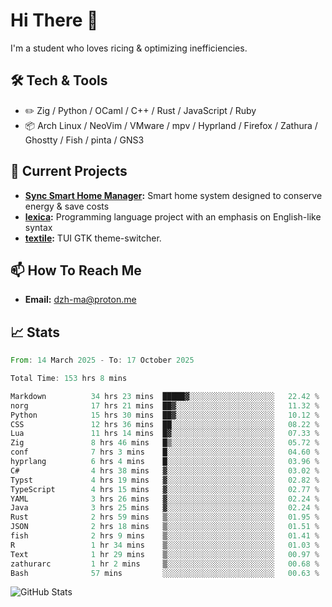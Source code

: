 # Hi There 👋
I'm a student who loves ricing & optimizing inefficiencies.
## 🛠️ Tech & Tools
- ✏️  Zig / Python / OCaml / C++ / Rust / JavaScript / Ruby
- 📦 Arch Linux / NeoVim / VMware / mpv / Hyprland / Firefox / Zathura / Ghostty / Fish / pinta / GNS3
## 🔭 Current Projects
- **[Sync Smart Home Manager](https://github.com/dzh-ma/sync):** Smart home system designed to conserve energy & save costs
- **[lexica](https://github.com/dzh-ma/lexica):** Programming language project with an emphasis on English-like syntax
- **[textile](https://github.com/dzh-ma/textile):** TUI GTK theme-switcher.
## 📫 How To Reach Me
- **Email:** [dzh-ma@proton.me](mailto:dzh-ma@proton.me)
## 📈 Stats
<!--START_SECTION:waka-->

```rust
From: 14 March 2025 - To: 17 October 2025

Total Time: 153 hrs 8 mins

Markdown          34 hrs 23 mins  █████▓░░░░░░░░░░░░░░░░░░░   22.42 %
norg              17 hrs 21 mins  ██▓░░░░░░░░░░░░░░░░░░░░░░   11.32 %
Python            15 hrs 30 mins  ██▓░░░░░░░░░░░░░░░░░░░░░░   10.12 %
CSS               12 hrs 36 mins  ██░░░░░░░░░░░░░░░░░░░░░░░   08.22 %
Lua               11 hrs 14 mins  █▓░░░░░░░░░░░░░░░░░░░░░░░   07.33 %
Zig               8 hrs 46 mins   █▒░░░░░░░░░░░░░░░░░░░░░░░   05.72 %
conf              7 hrs 3 mins    █░░░░░░░░░░░░░░░░░░░░░░░░   04.60 %
hyprlang          6 hrs 4 mins    █░░░░░░░░░░░░░░░░░░░░░░░░   03.96 %
C#                4 hrs 38 mins   ▓░░░░░░░░░░░░░░░░░░░░░░░░   03.02 %
Typst             4 hrs 19 mins   ▓░░░░░░░░░░░░░░░░░░░░░░░░   02.82 %
TypeScript        4 hrs 15 mins   ▓░░░░░░░░░░░░░░░░░░░░░░░░   02.77 %
YAML              3 hrs 26 mins   ▓░░░░░░░░░░░░░░░░░░░░░░░░   02.24 %
Java              3 hrs 25 mins   ▓░░░░░░░░░░░░░░░░░░░░░░░░   02.24 %
Rust              2 hrs 59 mins   ▒░░░░░░░░░░░░░░░░░░░░░░░░   01.95 %
JSON              2 hrs 18 mins   ▒░░░░░░░░░░░░░░░░░░░░░░░░   01.51 %
fish              2 hrs 9 mins    ▒░░░░░░░░░░░░░░░░░░░░░░░░   01.41 %
R                 1 hr 34 mins    ▒░░░░░░░░░░░░░░░░░░░░░░░░   01.03 %
Text              1 hr 29 mins    ▒░░░░░░░░░░░░░░░░░░░░░░░░   00.97 %
zathurarc         1 hr 2 mins     ▒░░░░░░░░░░░░░░░░░░░░░░░░   00.68 %
Bash              57 mins         ░░░░░░░░░░░░░░░░░░░░░░░░░   00.63 %
```

<!--END_SECTION:waka-->

![GitHub Stats](https://github-readme-stats.vercel.app/api?username=dzh-ma&show_icons=true&theme=transparent)
